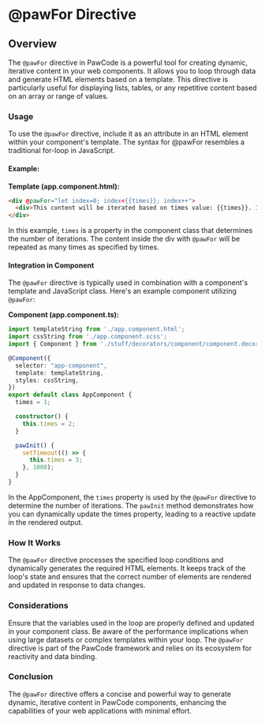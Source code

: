 # @pawFor Directive

## Overview

The `@pawFor` directive in PawCode is a powerful tool for creating dynamic, iterative content in your web components. It allows you to loop through data and generate HTML elements based on a template. This directive is particularly useful for displaying lists, tables, or any repetitive content based on an array or range of values.

### Usage

To use the `@pawFor` directive, include it as an attribute in an HTML element within your component's template. The syntax for @pawFor resembles a traditional for-loop in JavaScript.

#### Example:

**Template (app.component.html):**
```html
<div @pawFor="let index=0; index<{{times}}; index++">
  <div>This content will be iterated based on times value: {{times}}. Index: {{index}}!</div>
</div>
```

In this example, `times` is a property in the component class that determines the number of iterations. The content inside the div with `@pawFor` will be repeated as many times as specified by times.

#### Integration in Component

The `@pawFor` directive is typically used in combination with a component's template and JavaScript class. Here's an example component utilizing `@pawFor`:

**Component (app.component.ts):**
```typescript
import templateString from './app.component.html';
import cssString from './app.component.scss';
import { Component } from './stuff/decorators/component/component.decorator';

@Component({
  selector: "app-component",
  template: templateString,
  styles: cssString,
})
export default class AppComponent {
  times = 1;

  constructor() {
    this.times = 2;
  }

  pawInit() {
    setTimeout(() => {
      this.times = 3;
    }, 1000);
  }
}
```

In the AppComponent, the `times` property is used by the `@pawFor` directive to determine the number of iterations. The `pawInit` method demonstrates how you can dynamically update the times property, leading to a reactive update in the rendered output.

### How It Works
The `@pawFor` directive processes the specified loop conditions and dynamically generates the required HTML elements. It keeps track of the loop's state and ensures that the correct number of elements are rendered and updated in response to data changes.

### Considerations
Ensure that the variables used in the loop are properly defined and updated in your component class.
Be aware of the performance implications when using large datasets or complex templates within your loop.
The `@pawFor` directive is part of the PawCode framework and relies on its ecosystem for reactivity and data binding.

### Conclusion
The `@pawFor` directive offers a concise and powerful way to generate dynamic, iterative content in PawCode components, enhancing the capabilities of your web applications with minimal effort.
